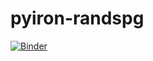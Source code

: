 # pyiron-randspg 
[![Binder](https://mybinder.org/badge_logo.svg)](https://mybinder.org/v2/gh/jan-janssen/pyiron-randspg/HEAD?filepath=randspg.ipynb)
